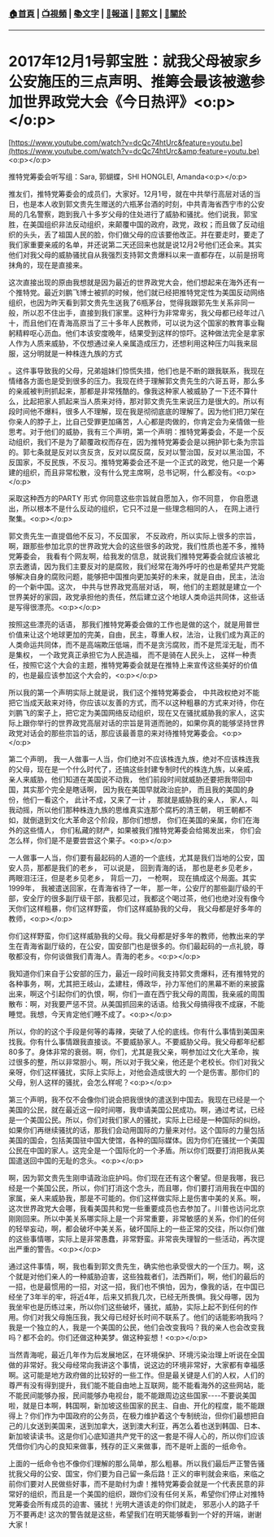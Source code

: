 ###  [:house:首頁](https://github.com/ourhimalayas/home) | [:tv:視頻](https://github.com/ourhimalayas/videos) | [:books:文字](https://github.com/ourhimalayas/txt) | [:newspaper:報道](https://github.com/ourhimalayas/news) | [:eagle:郭文](https://github.com/ourhimalayas/guomedia) | [:pray:關於](https://github.com/ourhimalayas/home/tree/master/about)
---
# 2017年12月1号郭宝胜：就我父母被家乡公安施压的三点声明、推筹会最该被邀参加世界政党大会《今日热评》<o:p></o:p>



[https://www.youtube.com/watch?v=dcQc74htUrc&feature=youtu.be](https://www.youtube.com/watch?v=dcQc74htUrc&amp;feature=youtu.be)<o:p></o:p>



推特党筹委会听写组：Sara, 郭蝴蝶，SHI HONGLEI, Amanda<o:p></o:p>





推友们，推特党筹委会的成员们，大家好。12月1号，就在中共举行高层对话的当日，也是本人收到郭文贵先生赠送的六瓶茅台酒的时刻，中共青海省西宁市的公安局的几名警察，跑到我八十多岁父母的住处进行了威胁和骚扰。他们说我，郭宝胜，在美国组织非法反动组织，来颠覆中国的政府，政党，政权；而且做了反动组织的头头，丢了祖国人民的脸，你们做父母的应该要他改正。并在要走时，要走了我们家重要亲戚的名单，并还说第二天还回来也就是说12月2号他们还会来。其实他们对我父母的威胁骚扰自从我强烈支持郭文贵爆料以来一直都存在，以前是拐弯抹角的，现在是直接来。



这次直接出现的原由我想就是因为最近的世界政党大会，他们想起来在海外还有一个推特党。最近刘鹏飞博士被抓的时候，他们就已经把推特党定性为美国反动网络组织，也因为昨天看到郭文贵先生送我了6瓶茅台，觉得我跟郭先生关系非同一般，所以忍不住出手，直接到我们家里。这种行为非常卑劣，我父母都已经年过八十，而且他们在青海高原当了三十多年人民教师，可以说为这个国家的教育事业鞠躬精粹呕心沥血。他们本该安度晚年，结果受到这样的惊吓。这种做法完全是拿家人作为人质来威胁，不仅想通过亲人亲属造成压力，还想利用这种压力叫我来屈服，这分明就是一种株连九族的方式



。这件事导致我的父母，兄弟姐妹们惊慌失措，他们也是不断的跟我联系，我现在情绪各方面也是受到很多的压力。我现在终于理解郭文贵先生的六哥五哥，那么多的亲戚被判刑抓起来，那都是非常残酷的。像我这种家人被威胁了一下还不算什么，比起把家人抓起来当人质来对待，那对郭文贵先生来说压力是很大的。所以有段时间他不爆料，很多人不理解，现在我是彻彻底底的理解了。因为他们把刀架在你亲人的脖子上，比自己受罪更加痛苦，人心都是肉做的，你肯定会为亲情做一些思考。对于他们的威胁，我有三个声明，第一个声明：推特党筹委会，不是一个反动组织，我们不是为了颠覆政权而存在，因为推特党筹委会是以拥护郭七条为宗旨的。郭七条就是反对以贪反贪，反对以腐反腐，反对以警治国，反对以黑治国，不反国家，不反民族，不反习。推特党筹委会还不是一个正式的政党，他只是一个筹建的组织，而且非常松散，没有什么党主席啊，总书记啊，什么都没有。<o:p></o:p>



采取这种西方的PARTY 形式 你同意这些宗旨就自愿加入，你不同意， 你自愿退出，所以根本不是什么反动的组织，它只不过是一些理念相同的人， 在网上进行聚集。<o:p></o:p>



郭文贵先生一直提倡他不反习，不反国家， 不反政府，所以实际上很多的宗旨，啊，跟那些参加北京的世界政党大会的这些很多的政党，我们性质也差不多，推特党筹委会， 我看有个网友啊，给我发的信息，就说我们推特党筹委会就应该被北京去邀请，因为我们主要反对的是腐败，我们经常在海外呼吁的也是希望共产党能够解决自身的腐败问题，能够把中国推向更加美好的未来，就是自由，民主，法治的一个新中国。这次， 中共与世界政党高层对话， 啊，他们的主题就是建立一个世界美好的家园，政党承担他的责任，然后建立这个地球人类命运共同体，这些话是写得很漂亮。<o:p></o:p>



按照这些漂亮的话语， 那我们推特党筹委会做的工作也是做的这个，就是用普世价值来让这个地球更加的完美，自由，民主，尊重人权，法治，让我们成为真正的人类命运共同体，而不是高端欺压低端，而不是贪污腐败，而不是荒淫无耻，而不是集权， 一个政党真正承担它为人民造福， 而不是骑在人民头上， 这样一种责任，按照它这个大会的主题，推特党筹委会就是在推特上来宣传这些美好的价值的，也是最应该参加这个大会的，<o:p></o:p>

所以我的第一个声明实际上就是说，我们这个推特党筹委会， 中共政权绝对不能把它当成天敌来对待，你应该以友善的方式，而不以这种粗暴的方式来对待，你在刘鹏飞的案子上，把它定为美国网络反动组织，现在又在骚扰威胁我的家人，这实际上跟你举行的世界政党高层对话的宗旨是背道而驰的，如果你真的能够坚持世界政党对话会的那些宗旨的话，那应该最善意的来对待推特党筹委会。<o:p></o:p>



第二个声明， 我一人做事一人当，你们绝对不应该株连九族，绝对不应该株连我的父母，现在是一个什么时代了，还搞这些封建专制时代的株连九族，以亲戚， 亲人来威胁，他们知道在美国说不动我， 他们前段时间就威胁还要把我带回中国，其实那个完全是瞎话啊， 因为我在美国早就政治庇护， 而且我的美国的身份，他们一看这个， 此计不成，又来了一计 ， 那就是威胁我的亲人， 家人，叫我动摇，所以他们那种株连九族的思维真实连那个腐朽的清王朝， 明王朝都不如，就倒退到文化大革命这个阶段，那你们想想， 你们在美国的亲属，你们在海外的这些情人， 你们私藏的财产，如果被我们推特党筹委会给揭发出来， 你们会怎么样，你们是不是要尝尝这个果子。<o:p></o:p>



一人做事一人当，你们要有最起码的人道的一个底线，尤其是我们当地的公安，国安人员，那都是我们的老乡， 可以说是， 回到青海的话， 那也是老乡见老乡， 两眼泪汪汪，但是老乡见老乡， 背后一刀， 一枪啊， 现在搞成这个局面。其实1999年， 我被遣送回家，在青海省待了一年， 那一年，公安厅的那些副厅级的干部，安全厅的很多副厅级干部，我都见过，我都这个喝过茶，他们也绝对没有像今天你们这样粗暴，你们这样野蛮， 你们这样威胁我的父母， 我父母都是好多年的教师，<o:p></o:p>



你们这样野蛮，你们这样威胁我的父母。我父母都是好多年的教师，他教出来的学生在青海省副厅级的，在公安，国安部门也是很多的。你们最起码的一点礼貌，尊敬都没有，你何谈做我们青海人。青海的老乡。<o:p></o:p>



我知道你们来自于公安部的压力，最近一段时间我支持郭文贵爆料，还有推特党的各种事务，啊，尤其把王岐山，孟建柱，傅政华，孙力军他们的黑幕不断的来披露出来，啊这个引起你们的仇恨，啊，你们一直在西宁我父母的周围，我亲戚的周围散布：啊，对我要严惩不贷。从美国抓回来的话语。给我父母搞得夜不成寐，不能睡觉。我想，今天肯定他们睡不成了。<o:p></o:p>



所以，你的的这个手段是何等的毒辣，突破了人伦的底线。你有什么事情到美国来找我。你有什么事情跟我直接谈。不要威胁家人。不要威胁父母。我父母都年纪都80多了。身体非常的衰弱。啊，你们，尤其是我父亲，啊参加过文化大革命，挨过很多的整，所以非常胆小。啊，所以对于我父亲，他还是个老校长。你们对我父亲呀，你们这样骚扰，实际上实际上，对他会造成很大的 一个是伤害。那你们的父母，别人这样的骚扰，会怎么样呢？<o:p></o:p>



第三个声明，我不仅不会像你们说会把我很快的遣送到中国去。我现在已经是一个美国的公民，就在最近这一段时间哪，我申请美国公民成功。啊，通过考试，已经是一个美国公民。所以，你们对我们家人的骚扰，实际上已经是一种国际的纠纷。如果你们再继续骚扰的话，那我们会动用国际的力量来对付。这个国际的力量包括美国的国会，包括美国驻中国大使馆，各种的国际媒体。因为你们在骚扰一个美国公民在中国的家人。这完全是一个国际化的一个矛盾。所以你们既要打消把我从美国遣送回中国的无耻的念头。<o:p></o:p>



啊，因为郭文贵先生刚申请政治庇护吗。你们现在还有这个奢望。但是我哪，我已经是一个美国公民，所以，你们打消这个念头，而且哪，你们要打消用我在中国的家属，亲人来威胁我，那是不可能的。你们这样做实际上是伤害中美的关系。啊，这次世界政党大会哪，我看美国共和党一些重要成员也去参加了。川普也访问北京刚刚回来。所以中美关系哪实际上是一个非常重要，非常敏感的关系，你们的任何的轻举妄动，啊，都会破坏中美关系，破坏国际上的一些正常的交往，所以你们做的这些事情哪，实际上是非常愚蠢，非常野蛮。非常丧失理智的一些活动，再次提出严重的警告。<o:p></o:p>



通过这件事情，啊，我也看到郭文贵先生，确实他也承受很大的一个压力。啊，这个就是对他们亲人的一种威胁迫害，这些独裁者们，法西斯们，啊，他们的最后的一招，也是最惯用的一招，对这一招，我们也不惧怕，因为，像我的话，在中国已经坐了3年半的牢，将近4年，后来又抓我几次，已经无所畏惧。我父母哪，因为我坐牢也是历练过来，所以你们这些破坏，骚扰，威胁，实际上起不到任何的作用。你们对我父母施压我，我父母已经好长时间不联系了。他们的话能影响我吗？我是一个独立的人，我是一个美国的公民，他们会改变我吗？我的亲人也会改变我吗？都不会的。你们还做这种美梦。做这种妄想！<o:p></o:p>





当然青海呢，最近几年作为后发展地区，在环境保护、环境污染治理上听说在全国做的非常好。我父母经常向我讲这个事情，说这边的环境非常好，大家都有幸福感啊。这可能是地方政府做的比较好的一些工作。但是最关键是人们的人权，人们的尊严有没有得到提升，我们能不能自由地上互联网，能不能看海外的这些网站，能不能民间能够办报，民间能够办电视台，能不能跟周边这些国家----不要说美国啦，就是日本啊，韩国啊，新加坡这些国家的民主、自由、开化的程度，能不能跟得上？你们作为中国政府的公务员，在极力维护着这个专制统治，但你们最想把自己的儿女送到美国来，送到加拿大，送到澳大利亚，再怎么着也送到韩国、日本、新加坡读读书。这是你们心底知道共产党干的这一套是不得人心的，所以你们应该凭借你们内心的良知来做事，残存的正义来做事，而不是听上面的一纸命令。



上面的一纸命令也不像你们理解的那么简单，那么粗暴。所以我们最后严正警告骚扰我父母的公安、国宝，你们要为自己留一条后路！正义的审判就会来临，来临之前你们要对人民做些好事，而不是助纣为虐！推特党筹委会就是一个代表民意的非常好的组织，而且是一个美国的组织，跟你们没有任何关系，希望你们停止对推特党筹委会所有成员的迫害、骚扰！光明大道该走的你们就走， 邪恶小人的路子千万不要再走! 这次的警告就是这些，希望我们在明天能够看到一个好的开端，谢谢大家！
<u></u><sub></sub><sup></sup><strike></strike>